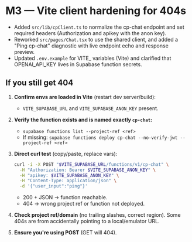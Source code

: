 # M3 — Vite client hardening for 404s
- Added `src/lib/cpClient.ts` to normalize the cp-chat endpoint and set required headers (Authorization and apikey with the anon key).
- Reworked `src/pages/Chat.tsx` to use the shared client, and added a "Ping cp-chat" diagnostic with live endpoint echo and response preview.
- Updated `.env.example` for VITE_ variables (Vite) and clarified that OPENAI_API_KEY lives in Supabase function secrets.

## If you still get 404
1. **Confirm envs are loaded in Vite** (restart dev server/build):
   - `VITE_SUPABASE_URL` and `VITE_SUPABASE_ANON_KEY` present.
2. **Verify the function exists and is named exactly `cp-chat`:**
   - `supabase functions list --project-ref <ref>`
   - If missing: `supabase functions deploy cp-chat --no-verify-jwt --project-ref <ref>`
3. **Direct curl test** (copy/paste, replace vars):
   ```bash
   curl -i -X POST "$VITE_SUPABASE_URL/functions/v1/cp-chat" \
     -H "Authorization: Bearer $VITE_SUPABASE_ANON_KEY" \
     -H "apikey: $VITE_SUPABASE_ANON_KEY" \
     -H "Content-Type: application/json" \
     -d '{"user_input":"ping"}'
   ```
   - 200 + JSON → function reachable.
   - 404 → wrong project ref or function not deployed.

4. **Check project ref/domain** (no trailing slashes, correct region). Some 404s are from accidentally pointing to a local/emulator URL.
5. **Ensure you're using POST** (GET will 404).